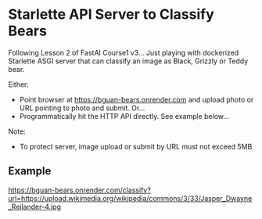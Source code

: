 # Starlette API Server to Classify Bears

Following Lesson 2 of FastAI Course1 v3... Just playing with dockerized Starlette ASGI server that can classify an image as Black, Grizzly or Teddy bear.

Either:
 * Point browser at https://bguan-bears.onrender.com and upload photo or URL pointing to photo and submit.  Or...
 * Programmatically hit the HTTP API directly.  See example below...

Note:
 * To protect server, image upload or submit by URL must not exceed 5MB 

## Example

https://bguan-bears.onrender.com/classify?url=https://upload.wikimedia.org/wikipedia/commons/3/33/Jasper_Dwayne_Reilander-4.jpg
